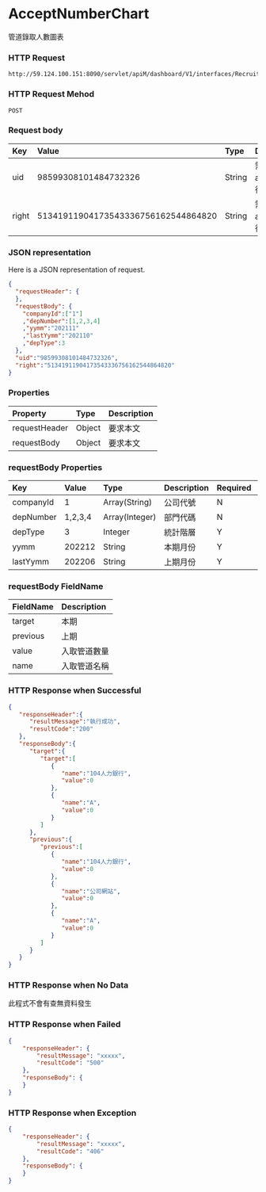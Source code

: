 # AcceptNumberChart
管道錄取人數圖表

### HTTP Request
```
http://59.124.100.151:8090/servlet/apiM/dashboard/V1/interfaces/RecruitWays/AcceptNumberChart
```

### HTTP Request Mehod
```
POST
```

### Request body
| Key | Value | Type | Description |
|:----------|:-------------|:-----|:------------|
| uid | 98599308101484732326 | String | 需透過apiLogin取得
| right | 51341911904173543336756162544864820 | String | 需透過apiLogin取得 |

### JSON representation
Here is a JSON representation of request.
```json
{
  "requestHeader": {
  },
  "requestBody": {
    "companyId":["1"]
    ,"depNumber":[1,2,3,4]
    ,"yymm":"202111"
    ,"lastYymm":"202110"
    ,"depType":3
  },
  "uid":"98599308101484732326",
  "right":"51341911904173543336756162544864820"
}
```

### Properties
| Property | Type | Description |
|:---------|:-----|:------------|
| requestHeader | Object | 要求本文 |
| requestBody | Object | 要求本文 |

### requestBody Properties
| Key | Value | Type | Description | Required | Format |
|:----------|:-------------|:-----|:------------|:------------|:------------|
| companyId | 1 | Array(String) | 公司代號 | N | n/a |
| depNumber | 1,2,3,4 | Array(Integer) | 部門代碼 | N | n/a |
| depType | 3 | Integer| 統計階層 | Y | n/a |
| yymm | 202212 | String | 本期月份 | Y | YYYYmm |
| lastYymm | 202206 | String | 上期月份 | Y | YYYYmm |

### requestBody FieldName
| FieldName | Description |
|:----------|:-------------|
| target | 本期 |
| previous | 上期 |
| value | 入取管道數量 |
| name | 入取管道名稱 |

### HTTP Response when Successful
```json
{
   "responseHeader":{
      "resultMessage":"執行成功",
      "resultCode":"200"
   },
   "responseBody":{
      "target":{
         "target":[
            {
               "name":"104人力銀行",
               "value":0
            },
            {
               "name":"A",
               "value":0
            }
         ]
      },
      "previous":{
         "previous":[
            {
               "name":"104人力銀行",
               "value":0
            },
            {
               "name":"公司網站",
               "value":0
            },
            {
               "name":"A",
               "value":0
            }
         ]
      }
   }
}
```

### HTTP Response when No Data
此程式不會有查無資料發生

### HTTP Response when Failed
```json
{
    "responseHeader": {
        "resultMessage": "xxxxx",
        "resultCode": "500"
    },
    "responseBody": {
    }
}
```

### HTTP Response when Exception
```json
{
    "responseHeader": {
        "resultMessage": "xxxxx",
        "resultCode": "406"
    },
    "responseBody": {
    }
}
```
